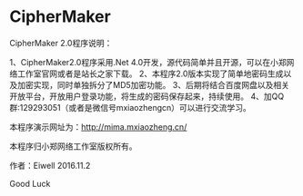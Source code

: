 # CipherMaker


CipherMaker 2.0程序说明：

1、CipherMaker2.0程序采用.Net 4.0开发，源代码简单并且开源，可以在小郑网络工作室官网或者是站长之家下载。
2、本程序2.0版本实现了简单地密码生成以及加密实现，同时单独拆分了MD5加密功能。
3、后期将结合百度网盘以及相关开放平台，开放用户登录功能，将生成的密码保存起来，持续使用。
4、加QQ群:129293051（或者是微信号mxiaozhengcn）可以进行交流学习。 

本程序演示网址为：http://mima.mxiaozheng.cn/

本程序归小郑网络工作室版权所有。

作者：Eiwell 2016.11.2

Good Luck 
